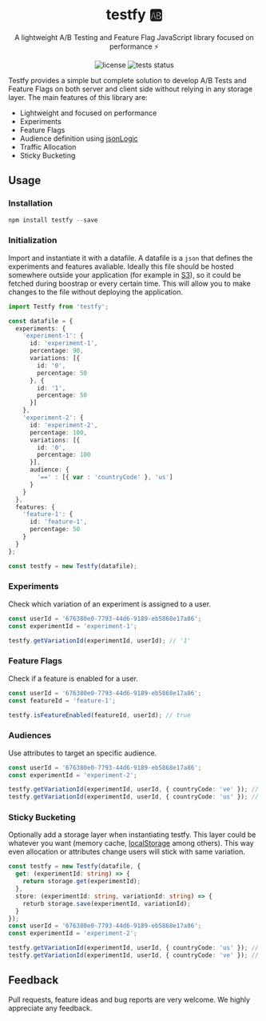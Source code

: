 <h1 align="center">
  testfy 🆎
</h1>

<p align="center">
  A lightweight A/B Testing and Feature Flag JavaScript library focused on performance ⚡️
</p>
<p align="center">
  <img alt="license" src="https://img.shields.io/badge/license-MIT-blue.svg">
  <img alt="tests status" src="https://github.com/andresz1/testfy/workflows/main/badge.svg">
</p>

Testfy provides a simple but complete solution to develop A/B Tests and Feature Flags on both server and client side without relying in any storage layer. The main features of this library are:
- Lightweight and focused on performance
- Experiments
- Feature Flags
- Audience definition using [jsonLogic](http://jsonlogic.com/)
- Traffic Allocation
- Sticky Bucketing


## Usage

### Installation
```ts
npm install testfy --save
```

### Initialization
Import and instantiate it with a datafile. A datafile is a `json` that defines the experiments and features avaliable. Ideally this file should be hosted somewhere outside your application (for example in [S3](https://aws.amazon.com/s3/)), so it could be fetched during boostrap or every certain time. This will allow you to make changes to the file without deploying the application.

```ts
import Testfy from 'testfy';

const datafile = {
  experiments: {
    'experiment-1': {
      id: 'experiment-1',
      percentage: 90,
      variations: [{
        id: '0',
        percentage: 50
      }, {
        id: '1',
        percentage: 50
      }]
    },
    'experiment-2': {
      id: 'experiment-2',
      percentage: 100,
      variations: [{
        id: '0',
        percentage: 100
      }],
      audience: {
        '==' : [{ var : 'countryCode' }, 'us']
      }
    }
  },
  features: {
    'feature-1': {
      id: 'feature-1',
      percentage: 50
    }
  }
};

const testfy = new Testfy(datafile);
```

### Experiments
Check which variation of an experiment is assigned to a user.

```js
const userId = '676380e0-7793-44d6-9189-eb5868e17a86';
const experimentId = 'experiment-1';

testfy.getVariationId(experimentId, userId); // '1'
```

### Feature Flags
Check if a feature is enabled for a user.

```ts
const userId = '676380e0-7793-44d6-9189-eb5868e17a86';
const featureId = 'feature-1';

testfy.isFeatureEnabled(featureId, userId); // true
```

### Audiences
Use attributes to target an specific audience.

```ts
const userId = '676380e0-7793-44d6-9189-eb5868e17a86';
const experimentId = 'experiment-2';

testfy.getVariationId(experimentId, userId, { countryCode: 've' }); // null
testfy.getVariationId(experimentId, userId, { countryCode: 'us' }); // '0'
```

### Sticky Bucketing
Optionally add a storage layer when instantiating testfy. This layer could be whatever you want (memory cache, [localStorage](https://developer.mozilla.org/en-US/docs/Web/API/Window/localStorage) among others). This way even allocation or attributes change users will stick with same variation.

```ts
const testfy = new Testfy(datafile, {
  get: (experimentId: string) => {
    return storage.get(experimentId);
  },
  store: (experimentId: string, variationId: string) => {
    returb storage.save(experimentId, variationId);
  }
});
const userId = '676380e0-7793-44d6-9189-eb5868e17a86';
const experimentId = 'experiment-2';

testfy.getVariationId(experimentId, userId, { countryCode: 'us' }); // '0'
testfy.getVariationId(experimentId, userId, { countryCode: 've' }); // '0'
```

## Feedback

Pull requests, feature ideas and bug reports are very welcome. We highly appreciate any feedback.
